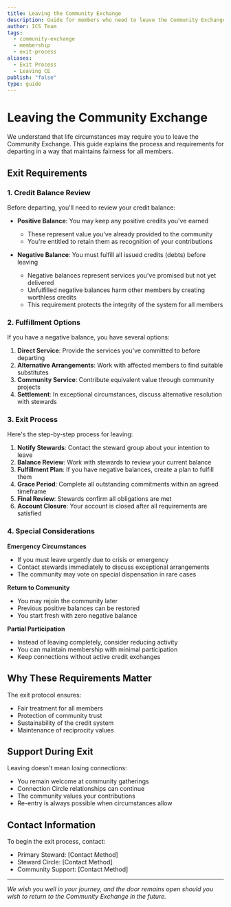 ```yaml
---
title: Leaving the Community Exchange
description: Guide for members who need to leave the Community Exchange system
author: ICS Team
tags:
  - community-exchange
  - membership
  - exit-process
aliases:
  - Exit Process
  - Leaving CE
publish: "false"
type: guide
---
```


# Leaving the Community Exchange

We understand that life circumstances may require you to leave the Community Exchange. This guide explains the process and requirements for departing in a way that maintains fairness for all members.

## Exit Requirements

### 1. Credit Balance Review

Before departing, you'll need to review your credit balance:

- **Positive Balance**: You may keep any positive credits you've earned
  - These represent value you've already provided to the community
  - You're entitled to retain them as recognition of your contributions

- **Negative Balance**: You must fulfill all issued credits (debts) before leaving
  - Negative balances represent services you've promised but not yet delivered
  - Unfulfilled negative balances harm other members by creating worthless credits
  - This requirement protects the integrity of the system for all members

### 2. Fulfillment Options

If you have a negative balance, you have several options:

1. **Direct Service**: Provide the services you've committed to before departing
2. **Alternative Arrangements**: Work with affected members to find suitable substitutes
3. **Community Service**: Contribute equivalent value through community projects
4. **Settlement**: In exceptional circumstances, discuss alternative resolution with stewards

### 3. Exit Process

Here's the step-by-step process for leaving:

1. **Notify Stewards**: Contact the steward group about your intention to leave
2. **Balance Review**: Work with stewards to review your current balance
3. **Fulfillment Plan**: If you have negative balances, create a plan to fulfill them
4. **Grace Period**: Complete all outstanding commitments within an agreed timeframe
5. **Final Review**: Stewards confirm all obligations are met
6. **Account Closure**: Your account is closed after all requirements are satisfied

### 4. Special Considerations

**Emergency Circumstances**
- If you must leave urgently due to crisis or emergency
- Contact stewards immediately to discuss exceptional arrangements
- The community may vote on special dispensation in rare cases

**Return to Community**
- You may rejoin the community later
- Previous positive balances can be restored
- You start fresh with zero negative balance

**Partial Participation**
- Instead of leaving completely, consider reducing activity
- You can maintain membership with minimal participation
- Keep connections without active credit exchanges

## Why These Requirements Matter

The exit protocol ensures:
- Fair treatment for all members
- Protection of community trust
- Sustainability of the credit system
- Maintenance of reciprocity values

## Support During Exit

Leaving doesn't mean losing connections:
- You remain welcome at community gatherings
- Connection Circle relationships can continue
- The community values your contributions
- Re-entry is always possible when circumstances allow

## Contact Information

To begin the exit process, contact:
- Primary Steward: [Contact Method]
- Steward Circle: [Contact Method]
- Community Support: [Contact Method]

---

*We wish you well in your journey, and the door remains open should you wish to return to the Community Exchange in the future.*